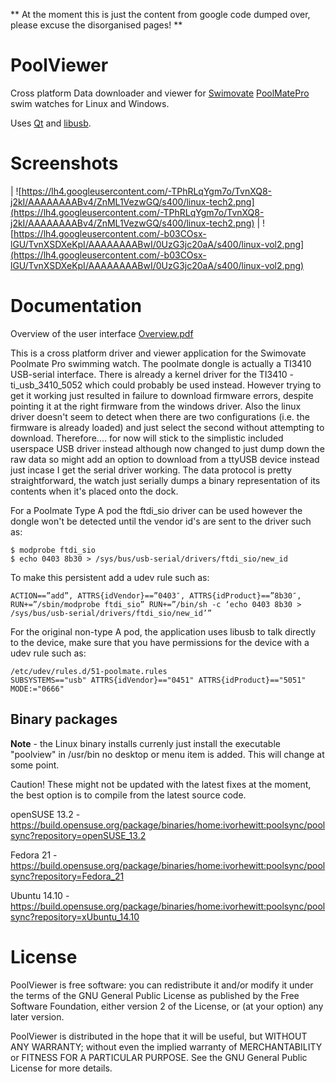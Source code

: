 ** At the moment this is just the content from google code dumped over, please excuse the disorganised pages! **

# PoolViewer #
Cross platform Data downloader and viewer for [Swimovate](http://www.swimovate.com/) [PoolMatePro](http://www.swimovate.com/poolmatepro.html) swim watches for Linux and Windows.

Uses [Qt](http://qt.nokia.com/products/) and [libusb](http://www.libusb.org/wiki/libusb-1.0).

# Screenshots #
| ![https://lh4.googleusercontent.com/-TPhRLqYgm7o/TvnXQ8-j2kI/AAAAAAAABv4/ZnML1VezwGQ/s400/linux-tech2.png](https://lh4.googleusercontent.com/-TPhRLqYgm7o/TvnXQ8-j2kI/AAAAAAAABv4/ZnML1VezwGQ/s400/linux-tech2.png) | ![https://lh4.googleusercontent.com/-b03COsx-lGU/TvnXSDXeKpI/AAAAAAAABwI/0UzG3jc20aA/s400/linux-vol2.png](https://lh4.googleusercontent.com/-b03COsx-lGU/TvnXSDXeKpI/AAAAAAAABwI/0UzG3jc20aA/s400/linux-vol2.png) 

# Documentation #
Overview of the user interface [Overview.pdf](http://poolviewer.googlecode.com/files/Overview.pdf)

This is a cross platform driver and viewer application for the Swimovate
Poolmate Pro swimming watch.
The poolmate dongle is actually a TI3410 USB-serial interface.
There is already a kernel driver for the TI3410 - ti_usb_3410_5052 which could
probably be used instead. However trying to get it working just resulted in
failure to download firmware errors, despite pointing it at the right firmware
from the windows driver. Also the linux driver doesn't seem to detect when
there are two configurations (i.e. the firmware is already loaded) and just
select the second without attempting to download.
Therefore.... for now will stick to the simplistic included userspace USB
driver instead although now changed to just dump down the raw data so might
add an option to download from a ttyUSB device instead just incase I get the
serial driver working.
The data protocol is pretty straightforward, the watch just serially dumps a
binary representation of its contents when it's placed onto the dock.

For a Poolmate Type A pod the ftdi_sio driver can be used however the dongle won't be detected until the vendor id's are sent to the driver such as:

```
$ modprobe ftdi_sio
$ echo 0403 8b30 > /sys/bus/usb-serial/drivers/ftdi_sio/new_id
```
To make this persistent add a udev rule such as:

```
ACTION==”add”, ATTRS{idVendor}==”0403″, ATTRS{idProduct}==”8b30″, RUN+=”/sbin/modprobe ftdi_sio” RUN+=”/bin/sh -c ‘echo 0403 8b30 > /sys/bus/usb-serial/drivers/ftdi_sio/new_id’”
```

For the original non-type A pod, the application uses libusb to talk directly to the device, make sure that you have permissions for the device with a udev rule such as:

```
/etc/udev/rules.d/51-poolmate.rules
SUBSYSTEMS=="usb" ATTRS{idVendor}=="0451" ATTRS{idProduct}=="5051" MODE:="0666"
```

## Binary packages ##
**Note** - the Linux binary installs currenly just install the executable "poolview" in /usr/bin no desktop or menu item is added. This will change at some point.

Caution! These might not be updated with the latest fixes at the moment, the best option is to compile from the latest source code.

openSUSE 13.2 -
https://build.opensuse.org/package/binaries/home:ivorhewitt:poolsync/poolsync?repository=openSUSE_13.2

Fedora 21 -
https://build.opensuse.org/package/binaries/home:ivorhewitt:poolsync/poolsync?repository=Fedora_21

Ubuntu 14.10 -
https://build.opensuse.org/package/binaries/home:ivorhewitt:poolsync/poolsync?repository=xUbuntu_14.10

# License #
PoolViewer is free software: you can redistribute it and/or modify
it under the terms of the GNU General Public License as published by
the Free Software Foundation, either version 2 of the License, or
(at your option) any later version.

PoolViewer is distributed in the hope that it will be useful,
but WITHOUT ANY WARRANTY; without even the implied warranty of
MERCHANTABILITY or FITNESS FOR A PARTICULAR PURPOSE.  See the
GNU General Public License for more details.
